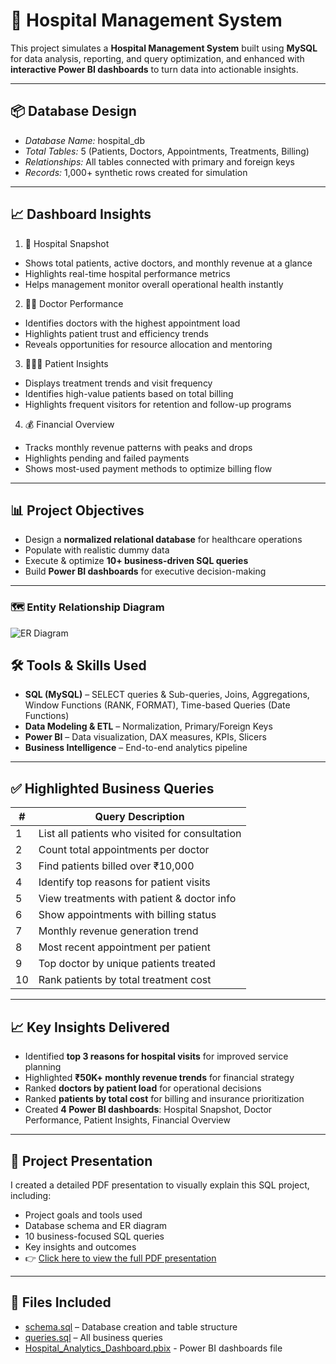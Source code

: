# 🏥 Hospital Management System

This project simulates a **Hospital Management System** built using **MySQL** for data analysis, reporting, and query optimization, and enhanced with **interactive Power BI dashboards** to turn data into actionable insights.

---

## 📦 Database Design

- *Database Name:* hospital_db
- *Total Tables:* 5 (Patients, Doctors, Appointments, Treatments, Billing)
- *Relationships:* All tables connected with primary and foreign keys
- *Records:* 1,000+ synthetic rows created for simulation

---

## 📈 Dashboard Insights

1. 🏥 Hospital Snapshot
- Shows total patients, active doctors, and monthly revenue at a glance
- Highlights real-time hospital performance metrics
- Helps management monitor overall operational health instantly

2. 👨‍⚕️ Doctor Performance
- Identifies doctors with the highest appointment load
- Highlights patient trust and efficiency trends
- Reveals opportunities for resource allocation and mentoring

3. 🧑‍🤝‍🧑 Patient Insights
- Displays treatment trends and visit frequency
- Identifies high-value patients based on total billing
- Highlights frequent visitors for retention and follow-up programs

4. 💰 Financial Overview
- Tracks monthly revenue patterns with peaks and drops
- Highlights pending and failed payments
- Shows most-used payment methods to optimize billing flow

---

## 📊 Project Objectives

- Design a **normalized relational database** for healthcare operations  
- Populate with realistic dummy data  
- Execute & optimize **10+ business-driven SQL queries**  
- Build **Power BI dashboards** for executive decision-making  

---

### 🗺 Entity Relationship Diagram

![ER Diagram](https://github.com/AlishaMahanty85/Healthcare_Project_SQL/blob/main/ER_Diagram.png)


## 🛠 Tools & Skills Used

- **SQL (MySQL)** – SELECT queries & Sub-queries, Joins, Aggregations, Window Functions (RANK, FORMAT), Time-based Queries (Date Functions)
- **Data Modeling & ETL** – Normalization, Primary/Foreign Keys  
- **Power BI** – Data visualization, DAX measures, KPIs, Slicers  
- **Business Intelligence** – End-to-end analytics pipeline 

---

## ✅ Highlighted Business Queries

| # | Query Description |
|--|--------------------|
| 1 | List all patients who visited for consultation |
| 2 | Count total appointments per doctor |
| 3 | Find patients billed over ₹10,000 |
| 4 | Identify top reasons for patient visits |
| 5 | View treatments with patient & doctor info |
| 6 | Show appointments with billing status |
| 7 | Monthly revenue generation trend |
| 8 | Most recent appointment per patient |
| 9 | Top doctor by unique patients treated |
| 10| Rank patients by total treatment cost |

---

## 📈 Key Insights Delivered

- Identified **top 3 reasons for hospital visits** for improved service planning  
- Highlighted **₹50K+ monthly revenue trends** for financial strategy  
- Ranked **doctors by patient load** for operational decisions  
- Ranked **patients by total cost** for billing and insurance prioritization  
- Created **4 Power BI dashboards**: Hospital Snapshot, Doctor Performance, Patient Insights, Financial Overview

---

## 📝 Project Presentation

I created a detailed PDF presentation to visually explain this SQL project, including:
- Project goals and tools used
- Database schema and ER diagram
- 10 business-focused SQL queries
- Key insights and outcomes
- 👉 [Click here to view the full PDF presentation](https://github.com/AlishaMahanty85/Healthcare_Project-SQL/blob/main/Hospital%20Management%20System%20Project.pdf)

---

## 📁 Files Included

- [schema.sql](https://github.com/AlishaMahanty85/Healthcare_Project_SQL/blob/main/Schema.sql) – Database creation and table structure
- [queries.sql](https://github.com/AlishaMahanty85/Healthcare_Project_SQL/blob/main/Queries.sql) – All business queries
- [Hospital_Analytics_Dashboard.pbix](https://github.com/AlishaMahanty85/Healthcare_Project-SQL/blob/main/Hospital_Analytics_Dashboard.pbix) - Power BI dashboards file
